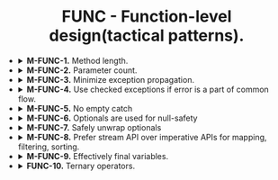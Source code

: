<h1 align="center">
    FUNC - Function-level design(tactical patterns).
</h1>

<ul>
    <li>
        <details>
            <summary>
                <b>M-FUNC-1.</b> Method length.
            </summary>
            <p>
                Method length SHOULD be less than 25 LOC(soft limit) and MUST be less than 80 LOC(hard limit)
            </p>
        </details>
    </li>
    <li>
        <details>
            <summary>
                <b>M-FUNC-2.</b> Parameter count.
            </summary>
            <p>
                Method parameter count SHOULD be less than 5 and MUST be less than 8. No more than 2 optional parameters(be it nullable or explicit Optional) parameters are allowed. To avoid long signatures use DTO.
            </p>
        </details>
    </li>
    <li>
        <details>
            <summary>
                <b>M-FUNC-3.</b> Minimize exception propagation.
            </summary>
            <p>
                Handle exceptions as soon as possible, this way your function will be safer to call
            </p>
        </details>
    </li>
    <li>
        <details>
            <summary>
                <b>M-FUNC-4.</b> Use checked exceptions if error is a part of common flow.
            </summary>
            <p>
                This will make code more clear and concise. Also, consider first-class error handling for such cases.
            </p>
        </details>
    </li>
    <li>
        <details>
            <summary>
                <b>M-FUNC-5.</b> No empty catch
            </summary>
            <p>
                There should not be empty `catch` blocks. Exceptions must be either parsed and re-thrown or properly handled.
            </p>
        </details>
    </li>
    <li>
        <details>
            <summary>
                <b>M-FUNC-6.</b> Optionals are used for null-safety
            </summary>
            <p>
                When functions are might or might not return values, prefer returning Optional over returning null / throwing an exception or using null object pattern. When using JPA, prefer Option-based methods
            </p>
        </details>
    </li>
    <li>
        <details>
            <summary>
                <b>M-FUNC-7.</b> Safely unwrap optionals
            </summary>
            <p>
                When unwrapping optional - use getOrElse, orElse and orElseThrow methods. Don't use .get(), even if you checked it with .isPresent() beforehand.
            </p>
        </details>
    </li>
    <li>
        <details>
            <summary>
                <b>M-FUNC-8.</b> Prefer stream API over imperative APIs for mapping, filtering, sorting.
            </summary>
            <p>
                They are more neat and can be parallelized on demand. An exception is `reduce`. Either move reduce callbacks to separate functions, use one-liner callbacks or use for each loop.
            </p>
        </details>
    </li>
    <li>
        <details>
            <summary>
                <b>M-FUNC-9.</b> Effectively final variables.
            </summary>
            <p>
                Always mark variables that will be used in lambdas as `final`. They have to be effectively final anyways, this just makes it more explicit. Also mark your local variables as final if your method is longer than 30 LOC, this will help others to understand if variable is re-assigned later in the code.
            </p>
        </details>
    </li>
    <li>
        <details>
            <summary>
                <b>FUNC-10.</b> Ternary operators.
            </summary>
            <p>
                Prefer ternary operators over if-else if you have to assign OR return a variable. Don't nest ternary operators;
            </p>
        </details>
    </li>
</ul>
